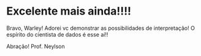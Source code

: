 # Excelente mais ainda!!!!

Bravo, Warley! Adorei vc demonstrar as possibilidades de interpretação! O espírito do cientista de dados é esse aí!!

Abração! Prof. Neylson
